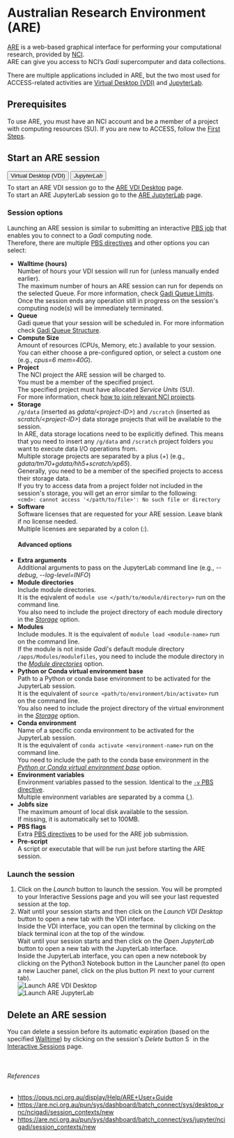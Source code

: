 # Australian Research Environment (ARE)

<a href="https://are-auth.nci.org.au/" target="_blank">ARE</a> is a web-based graphical interface for performing your computational research, provided by <a href="https://nci.org.au/" target="_blank">NCI</a>.
<br>
ARE can give you access to NCI’s <i>Gadi</i> supercomputer and data collections.

There are multiple applications included in ARE, but the two most used for ACCESS-related activities are <a href="#vdi">Virtual Desktop (VDI)</a> and <a href="#jupyterlab">JupyterLab</a>.

## Prerequisites
To use ARE, you must have an NCI account and be a member of a project with computing resources (SU). If you are new to ACCESS, follow the <a href="/getting_started/first_steps">First Steps</a>.
## Start an ARE session
<!-- Tab labels -->
<div class="tabLabels" label="are-apps" style="margin-bottom: 0.5rem;">
    <button id="vdi">Virtual Desktop (VDI)</i></button>
    <button id="jupyterlab"><i>JupyterLab</i></button>
</div>
<!-- Tab contents -->
<div class="tabContents" label="are-apps">
    <!-- VDI -->
    <div>
        To start an ARE VDI session go to the <a href="https://are.nci.org.au/pun/sys/dashboard/batch_connect/sys/desktop_vnc/ncigadi/session_contexts/new" target="_blank">ARE VDI Desktop</a> page.
    </div>
    <!-- Jupyterlab -->
    <div>
        To start an ARE JupyterLab session go to the <a href="https://are.nci.org.au/pun/sys/dashboard/batch_connect/sys/jupyter/ncigadi/session_contexts/new" target="_blank">ARE JupyterLab</a> page.
    </div>
</div>
<!-- End of tab contents -->

### Session options
Launching an ARE session is similar to submitting an interactive <a href="https://opus.nci.org.au/display/Help/4.+PBS+Jobs" target="_blank">PBS job</a> that enables you to connect to a <i>Gadi</i> computing node.
<br>
Therefore, there are multiple <a href="https://opus.nci.org.au/display/Help/PBS+Directives+Explained" target="_blank">PBS directives</a> and other options you can select:
<ul>
    <li>
        <b id="walltime-option">Walltime (hours)</b>
        <br>
        Number of hours your VDI session will run for (unless manually ended earlier).
        <br>
        The maximum number of hours an ARE session can run for depends on the selected Queue. For more information, check <a href="https://opus.nci.org.au/display/Help/Queue+Limits" target="_blank">Gadi Queue Limits</a>.
        <div class='admonition warning'>
            Once the session ends any operation still in progress on the session's computing node(s) will be immediately terminated.
        </div>
    </li>
    <li>
        <b>Queue</b>
        <br>
        Gadi queue that your session will be scheduled in. For more information check <a href="https://opus.nci.org.au/display/Help/Queue+Structure" target="_blank">Gadi Queue Structure</a>.
    </li>
    <li>
        <b>Compute Size</b>
        <br>
        Amount of resources (CPUs, Memory, etc.) available to your session.
        <br>
        You can either choose a pre-configured option, or select a custom one (e.g., <i>cpus=6 mem=40G</i>).
    </li>
    <li>
        <b>Project</b>
        <br>
        The NCI project the ARE session will be charged to.
        <br>
        You must be a member of the specified project.
        <div class='admonition warning'>
            The specified project must have allocated <i>Service Units</i> (SU).
            <br>
            For more information, check <a href="/getting_started/first_steps#join-relevant-nci-projects">how to join relevant NCI projects</a>.
        </div>
    </li>
    <li>
        <b id="storage-option">Storage</b>
        <br>
        <code>/g/data</code> (inserted as <i>gdata/&lt;project-ID&gt;</i>) and <code>/scratch</code> (inserted as <i>scratch/&lt;project-ID&gt;</i>) data storage projects that will be available to the session.
        <br>
        In ARE, data storage locations need to be explicitly defined. This means that you need to insert any <code>/g/data</code> and <code>/scratch</code> project folders you want to execute data I/O operations from.
        <br>
        Multiple storage projects are separated by a plus (<i>+</i>) (e.g., <i>gdata/tm70+gdata/hh5+scratch/xp65</i>).
        <div class='admonition warning'>
            Generally, you need to be a member of the specified projects to access their storage data.
            <br>
            If you try to access data from a project folder not included in the session's storage, you will get an error similar to the following:
            <br>
            <code>&lt;cmd&gt;: cannot access '&lt;/path/to/file&gt;': No such file or directory</code>
        </div>
    </li>
    <li>
        <b>Software</b>
        <br>
        Software licenses that are requested for your ARE session. Leave blank if no license needed.
        <br>
        Multiple licenses are separated by a colon (<i>:</i>).
    </li>
    <h4>Advanced options</h4>
    <!-- Tab contents -->
    <div class="tabContents" label="are-apps">
        <!-- VDI -->
        <div>
        </div>
        <!-- Jupyterlab -->
        <div>
            <li>
                <b>Extra arguments</b>
                <br>
                Additional arguments to pass on the JupyterLab command line (e.g., <i>--debug</i>, <i>--log-level=INFO</i>)
            </li>
            <li>
                <b id="module-directories-option">Module directories</b>
                <br>
                Include module directories.
                <br>
                It is the eqivalent of <code>module use &lt;/path/to/module/directory&gt;</code> run on the command line.
                <div class='admonition warning'>
                    You also need to include the project directory of each module directory in the <a href="#storage-option"><i>Storage</i></a> option.
                </div>
            </li>
            <li>
                <b>Modules</b>
                <br>
                Include modules.
                It is the equivalent of <code>module load &lt;module-name&gt;</code> run on the command line.
                <div class='admonition warning'>
                    If the module is not inside <i>Gadi</i>'s default module directory <code>/apps/Modules/modulefiles</code>, you need to include the module directory in the <a href="#module-directories-option"><i>Module directories</i></a> option.
                </div>
            </li>
            <li>
                <b id="venv-base-option">Python or Conda virtual environment base</b>
                <br>
                Path to a Python or conda base environment to be activated for the JupyterLab session.
                <br>
                It is the equivalent of <code>source &lt;path/to/environment/bin/activate&gt;</code> run on the command line.
                <div class='admonition warning'>
                    You also need to include the project directory of the virtual environment in the <a href="#storage-option"><i>Storage</i></a> option.
                </div>
            </li>
            <li>
                <b>Conda environment</b>
                <br>
                Name of a specific conda environment to be activated for the JupyterLab session.
                <br>
                It is the equivalent of <code>conda activate &lt;environment-name&gt;</code> run on the command line.
                <div class='admonition warning'>
                    You need to include the path to the conda base environment in the <a href="#venv-base-option"><i>Python or Conda virtual environment base</i></a> option.
                </div>
            </li>
        </div>
    </div>
    <!-- End of tab contents -->
    <li>
        <b>Environment variables</b>
        <br>
        Environment variables passed to the session. Identical to the <a href="https://opus.nci.org.au/display/Help/PBS+Directives+Explained#PBSDirectivesExplained--v%3Cvar=10,%22var2='A,B'%22%3E" target="_blank"><code>-v</code> PBS directive</a>.
        <br>
        Multiple environment variables are separated by a comma (<i>,</i>).
    </li>
    <li>
        <b>Jobfs size</b>
        <br>
        The maximum amount of local disk available to the session.
        <br>
        If missing, it is automatically set to 100MB.
    </li>
    <li>
        <b>PBS flags</b>
        <br>
        Extra <a href="https://opus.nci.org.au/display/Help/PBS+Directives+Explained" target="_blank">PBS directives</a> to be used for the ARE job submission.
    </li>
    <li>
        <b>Pre-script</b>
        <br>
        A script or executable that will be run just before starting the ARE session.
    </li>
</ul>

### Launch the session
<ol>
    <li>
        Click on the <i>Launch</i> button to launch the session.
        You will be prompted to your Interactive Sessions page and you will see your last requested session at the top.
    </li>
    <li>
        <!-- Tab contents -->
        <div class="tabContents" label="are-apps">
            <!-- VDI -->
            <div>
                Wait until your session starts and then click on the <i>Launch VDI Desktop</i> button to open a new tab with the VDI interface.
                <br>
                Inside the VDI interface, you can open the terminal by clicking on the black terminal icon at the top of the window.
            </div>
            <!-- Jupyterlab -->
            <div>
                Wait until your session starts and then click on the <i>Open JupyterLab</i> button to open a new tab with the JupyterLab interface.
                <br>
                Inside the JupyterLab interface, you can open a new notebook by clicking on the Python3 Notebook button in the Launcher panel (to open a new Laucher panel, click on the plus button <img src="/assets/jupyterlab_plus_button.png" alt="Plus button" style="height:1em"/> next to your current tab).
            </div>
        </div>
        <!-- End of tab contents -->
    </li>
    <div class="tabContents" label="are-apps">
        <!-- VDI -->
        <div>
            <img src="/assets/launch_are_vdi_desktop.gif" alt="Launch ARE VDI Desktop" class="example-img" loading="lazy"/>
        </div>
        <!-- JupyterLab -->
        <div>
            <img src="/assets/launch_are_jupyterlab.gif" alt="Launch ARE JupyterLab" class="example-img" loading="lazy"/>
        </div>
    </div>
</ol>

## Delete an ARE session
You can delete a session before its automatic expiration (based on the specified <a href="#walltime-option">Walltime</a>) by clicking on the session's <i>Delete</i> button <img src="/assets/session_delete_button.png" alt="Session Delete button" style="height:1em"/> in the <a href="https://are.nci.org.au/pun/sys/dashboard/batch_connect/sessions" target="_blank">Interactive Sessions</a> page.

<br>
<h6>References</h6>
<ul class="references">
    <li>
        <a href = "https://opus.nci.org.au/display/Help/ARE+User+Guide" target="_blank">https://opus.nci.org.au/display/Help/ARE+User+Guide</a>
    </li>
    <li>
        <a href = "https://are.nci.org.au/pun/sys/dashboard/batch_connect/sys/desktop_vnc/ncigadi/session_contexts/new" target="_blank">https://are.nci.org.au/pun/sys/dashboard/batch_connect/sys/desktop_vnc/ncigadi/session_contexts/new</a>
    </li>
    <li>
        <a href = "https://are.nci.org.au/pun/sys/dashboard/batch_connect/sys/jupyter/ncigadi/session_contexts/new" target="_blank">https://are.nci.org.au/pun/sys/dashboard/batch_connect/sys/jupyter/ncigadi/session_contexts/new</a>
    </li>
</ul>